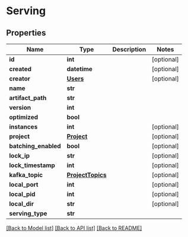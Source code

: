 # Serving

## Properties
Name | Type | Description | Notes
------------ | ------------- | ------------- | -------------
**id** | **int** |  | [optional] 
**created** | **datetime** |  | [optional] 
**creator** | [**Users**](Users.md) |  | [optional] 
**name** | **str** |  | 
**artifact_path** | **str** |  | 
**version** | **int** |  | 
**optimized** | **bool** |  | 
**instances** | **int** |  | [optional] 
**project** | [**Project**](Project.md) |  | [optional] 
**batching_enabled** | **bool** |  | [optional] 
**lock_ip** | **str** |  | [optional] 
**lock_timestamp** | **int** |  | [optional] 
**kafka_topic** | [**ProjectTopics**](ProjectTopics.md) |  | [optional] 
**local_port** | **int** |  | [optional] 
**local_pid** | **int** |  | [optional] 
**local_dir** | **str** |  | [optional] 
**serving_type** | **str** |  | 

[[Back to Model list]](../README.md#documentation-for-models) [[Back to API list]](../README.md#documentation-for-api-endpoints) [[Back to README]](../README.md)

